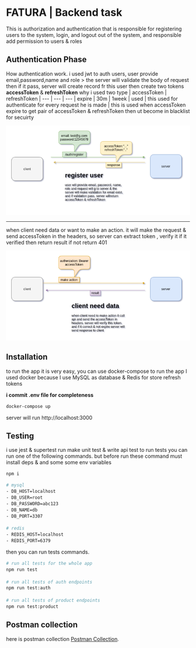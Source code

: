 # FATURA | Backend task

This is authorization and authentication that is responsible for registering users to the system, login, and logout out of the system, and responsible add permission to users & roles

## Authentication Phase

How authentication work. i used jwt to auth users, user provide email,password,name and role > the server will validate the body of request then if it pass, server will create record fr this user then create two tokens **accessToken** & **refreshToken** why i used two
type | accessToken | refreshToken |
--- | --- | --- |
expire | 30m | 1week |
used | this used for authenticate for every request he is made | this is used when accessToken expire to get pair of accessToken & refreshToken then ut become in blacklist for secuirty

![register process](images/register.png)

---

when client need data or want to make an action.
it will make the request & send accessToken in the headers, so server can extract token , verify it if it verified then return result if not return 401

![register process](images/clientneed.png)

## Installation

to run the app it is very easy, you can use docker-compose to run the app I used docker because I use MySQL as database & Redis for store refresh tokens

**i commit .env file for completeness**

```bash
docker-compose up
```

server will run http://localhost:3000

## Testing

i use jest & supertest run make unit test & write api test
to run tests you can run one of the following commands. but before run these command must install deps & and some some env variables

```bash
npm i
```

```bash
# mysql
- DB_HOST=localhost
- DB_USER=root
- DB_PASSWORD=abc123
- DB_NAME=db
- DB_PORT=3307

# redis
- REDIS_HOST=localhost
- REDIS_PORT=6379
```

then you can run tests commands.

```bash
# run all tests for the whole app
npm run test

# run all tests of auth endpoints
npm run test:auth

# run all tests of product endpoints
npm run test:product
```

## Postman collection

here is postman collection [Postman Collection](https://www.getpostman.com/collections/8481f3e15ddcce98a1d2).

